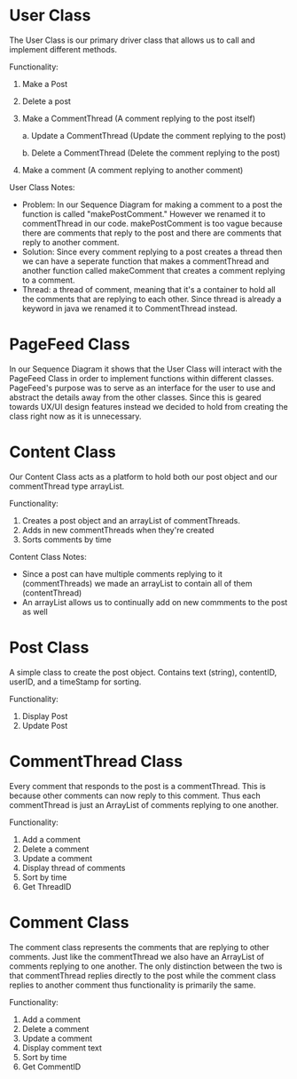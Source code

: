 # User Class
The User Class is our primary driver class that allows us to call and implement different methods.

Functionality:
1. Make a Post
2. Delete a post
3. Make a CommentThread (A comment replying to the post itself)

     a. Update a CommentThread (Update the comment replying to the post)
   
     b. Delete a CommentThread (Delete the comment replying to the post)
   
4. Make a comment (A comment replying to another comment)

User Class Notes:
- Problem: In our Sequence Diagram for making a comment to a post the function is called "makePostComment." However we renamed it to commentThread in our code. makePostComment is too vague because there are comments that reply to the post and there are comments that reply to another comment.
- Solution: Since every comment replying to a post creates a thread then we can have a seperate function that makes a commentThread and another function called makeComment that creates a comment replying to a comment.
- Thread: a thread of comment, meaning that it's a container to hold all the comments that are replying to each other. Since thread is already a keyword in java we renamed it to CommentThread instead. 

# PageFeed Class

In our Sequence Diagram it shows that the User Class will interact with the PageFeed Class in order to implement functions within different classes. PageFeed's purpose was to serve as an interface for the user to use and abstract the details away from the other classes. Since this is geared towards UX/UI design features instead we decided to hold from creating the class right now as it is unnecessary. 

# Content Class

Our Content Class acts as a platform to hold both our post object and our commentThread type arrayList.

Functionality:
1. Creates a post object and an arrayList of commentThreads.
2. Adds in new commentThreads when they're created
3. Sorts comments by time

Content Class Notes:
- Since a post can have multiple comments replying to it (commentThreads) we made an arrayList to contain all of them (contentThread)
- An arrayList allows us to continually add on new commments to the post as well

# Post Class

A simple class to create the post object. Contains text (string), contentID, userID, and a timeStamp for sorting.

Functionality:
1. Display Post
2. Update Post

# CommentThread Class

Every comment that responds to the post is a commentThread. This is because other comments can now reply to this comment. Thus each commentThread is just an ArrayList of comments replying to one another. 

Functionality:
1. Add a comment
2. Delete a comment
3. Update a comment
4. Display thread of comments
5. Sort by time
6. Get ThreadID

# Comment Class

The comment class represents the comments that are replying to other comments. Just like the commentThread we also have an ArrayList of comments replying to one another. The only distinction between the two is that commentThread replies directly to the post while the comment class replies to another comment thus functionality is primarily the same.


Functionality:
1. Add a comment
2. Delete a comment
3. Update a comment
4. Display comment text
5. Sort by time
6. Get CommentID

